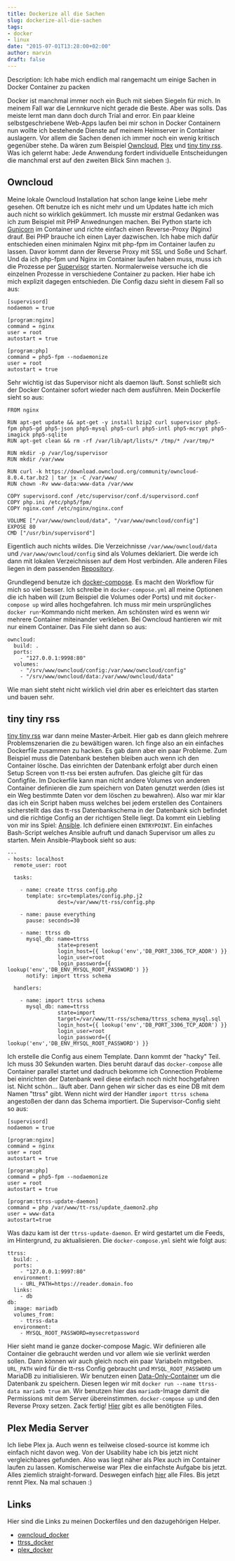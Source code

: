 ```yaml
---
title: Dockerize all die Sachen
slug: dockerize-all-die-sachen
tags:
- docker
- linux
date: "2015-07-01T13:28:00+02:00"
author: marvin
draft: false
---
```

Description: Ich habe mich endlich mal rangemacht um einige Sachen in Docker Container zu packen


Docker ist manchmal immer noch ein Buch mit sieben Siegeln für mich. In meinem Fall war die Lernnkurve nicht gerade die Beste. Aber was solls. Das meiste lernt man dann doch durch Trial and error. Ein paar kleine selbstgeschriebene Web-Apps laufen bei mir schon in Docker Containern nun wollte ich bestehende Dienste auf meinem Heimserver in Container auslagern. Vor allem die Sachen denen ich immer noch ein wenig kritisch gegenüber stehe. Da wären zum Beispiel [Owncloud](https://owncloud.org/), [Plex](http://plex.tv) und [tiny tiny rss](https://tt-rss.org). Was ich gelernt habe: Jede Anwendung fordert individuelle Entscheidungen die manchmal erst auf den zweiten Blick Sinn machen :).

## Owncloud

Meine lokale Owncloud Installation hat schon lange keine Liebe mehr gesehen. Oft benutze ich es nicht mehr und um Updates hatte ich mich auch nicht so wirklich gekümmert. Ich musste mir erstmal Gedanken was ich zum Beispiel mit PHP Anwednungen machen. Bei Python starte ich [Gunicorn](http://gunicorn.org/) im Container und richte einfach einen Reverse-Proxy (Nginx) drauf. Bei PHP brauche ich einen Layer dazwischen. Ich habe mich dafür entschieden einen minimalen Nginx mit php-fpm im Container laufen zu lassen. Davor kommt dann der Reverse Proxy mit SSL und Soße und Scharf. Und da ich php-fpm und Nginx im Container laufen haben muss, muss ich die Prozesse per [Supervisor](http://supervisord.org/) starten. Normalerweise versuche ich die einzelnen Prozesse in verschiedene Container zu packen. Hier habe ich mich explizit dagegen entschieden. Die Config dazu sieht in diesem Fall so aus:

```
[supervisord]
nodaemon = true

[program:nginx]
command = nginx
user = root
autostart = true

[program:php]
command = php5-fpm --nodaemonize
user = root
autostart = true
```

Sehr wichtig ist das Supervisor nicht als daemon läuft. Sonst schließt sich der Docker Container sofort wieder nach dem ausführen. Mein Dockerfile sieht so aus:

```
FROM nginx

RUN apt-get update && apt-get -y install bzip2 curl supervisor php5-fpm php5-gd php5-json php5-mysql php5-curl php5-intl php5-mcrypt php5-imagick php5-sqlite
RUN apt-get clean && rm -rf /var/lib/apt/lists/* /tmp/* /var/tmp/*

RUN mkdir -p /var/log/supervisor
RUN mkdir /var/www

RUN curl -k https://download.owncloud.org/community/owncloud-8.0.4.tar.bz2 | tar jx -C /var/www/
RUN chown -Rv www-data:www-data /var/www

COPY supervisord.conf /etc/supervisor/conf.d/supervisord.conf
COPY php.ini /etc/php5/fpm/
COPY nginx.conf /etc/nginx/nginx.conf

VOLUME ["/var/www/owncloud/data", "/var/www/owncloud/config"]
EXPOSE 80
CMD ["/usr/bin/supervisord"]
```

Eigentlich auch nichts wildes. Die Verzeichnisse `/var/www/owncloud/data` und `/var/www/owncloud/config` sind als Volumes deklariert. Die werde ich dann mit lokalen Verzeichnissen auf dem Host verbinden. Alle anderen Files liegen in dem passenden [Repository](https://github.com/xsteadfastx/owncloud_docker).

Grundlegend benutze ich [docker-compose](https://docs.docker.com/compose/). Es macht den Workflow für mich so viel besser. Ich schreibe in `docker-compose.yml` all meine Optionen die ich haben will (zum Beispiel die Volumes oder Ports) und mit `docker-compose up` wird alles hochgefahren. Ich muss mir mein ursprüngliches `docker run`-Kommando nicht merken. Am schönsten wird es wenn wir mehrere Container miteinander verkleben. Bei Owncloud hantieren wir mit nur einem Container. Das File sieht dann so aus:

```
owncloud:
  build: .
  ports:
    - "127.0.0.1:9998:80"
  volumes:
    - "/srv/www/owncloud/config:/var/www/owncloud/config"
    - "/srv/www/owncloud/data:/var/www/owncloud/data"
```

Wie man sieht steht nicht wirklich viel drin aber es erleichtert das starten und bauen sehr.

## tiny tiny rss

[tiny tiny rss](https://tt-rss.org) war dann meine Master-Arbeit. Hier gab es dann gleich mehrere Problemszenarien die zu bewältigen waren. Ich finge also an ein einfaches Dockerfile zusammen zu hacken. Es gab dann aber ein paar Probleme. Zum Beispiel muss die Datenbank bestehen bleiben auch wenn ich den Container lösche. Das einrichten der Datenbank erfolgt aber durch einen Setup Screen von tt-rss bei ersten aufrufen. Das gleiche gilt für das Configfile. Im Dockerfile kann man nicht andere Volumes von anderen Container definieren die zum speichern von Daten genutzt werden (dies ist ein Weg bestimmte Daten vor dem löschen zu bewahren). Also war mir klar das ich ein Script haben muss welches bei jedem erstellen des Containers sicherstellt das das tt-rss Datenbankschema in der Datenbank sich befindet und die richtige Config an der richtigen Stelle liegt. Da kommt ein Liebling von mir ins Spiel: [Ansible](http://ansible.com/). Ich definiere einen `ENTRYPOINT`. Ein einfaches Bash-Script welches Ansible aufruft und danach Supervisor um alles zu starten. Mein Ansible-Playbook sieht so aus:

```
---
- hosts: localhost
  remote_user: root

  tasks:

    - name: create ttrss config.php
      template: src=templates/config.php.j2
                dest=/var/www/tt-rss/config.php

    - name: pause everything
      pause: seconds=30

    - name: ttrss db
      mysql_db: name=ttrss
                state=present
                login_host={{ lookup('env','DB_PORT_3306_TCP_ADDR') }}
                login_user=root
                login_password={{ lookup('env','DB_ENV_MYSQL_ROOT_PASSWORD') }}
      notify: import ttrss schema

  handlers:

    - name: import ttrss schema
      mysql_db: name=ttrss
                state=import
                target=/var/www/tt-rss/schema/ttrss_schema_mysql.sql
                login_host={{ lookup('env','DB_PORT_3306_TCP_ADDR') }}
                login_user=root
                login_password={{ lookup('env','DB_ENV_MYSQL_ROOT_PASSWORD') }}
```

Ich erstelle die Config aus einem Template. Dann kommt der "hacky" Teil. Ich muss 30 Sekunden warten. Dies beruht darauf das `docker-compose` alle Container parallel startet und dadruch bekomme ich Connection Probleme bei einrichten der Datenbank weil diese einfach noch nicht hochgefahren ist. Nicht schön... läuft aber. Dann gehen wir sicher das es eine DB mit dem Namen "ttrss" gibt. Wenn nicht wird der Handler `import ttrss schema` angestoßen der dann das Schema importiert. Die Supervisor-Config sieht so aus:

```
[supervisord]
nodaemon = true

[program:nginx]
command = nginx
user = root
autostart = true

[program:php]
command = php5-fpm --nodaemonize
user = root
autostart = true

[program:ttrss-update-daemon]
command = php /var/www/tt-rss/update_daemon2.php
user = www-data
autostart=true
```

Was dazu kam ist der `ttrss-update-daemon`. Er wird gestartet um die Feeds, im Hintergrund, zu aktualisieren. Die `docker-compose.yml` sieht wie folgt aus:

```
ttrss:
  build: .
  ports:
    - "127.0.0.1:9997:80"
  environment:
    - URL_PATH=https://reader.domain.foo
  links:
    - db
db:
  image: mariadb
  volumes_from:
    - ttrss-data
  environment:
    - MYSQL_ROOT_PASSWORD=mysecretpassword

```

Hier sieht mand ie ganze docker-compose Magic. Wir definieren alle Container die gebraucht werden und vor allem wie sie verlinkt werden sollen. Dann können wir auch gleich noch ein paar Variabeln mitgeben. `URL_PATH` wird für die tt-rss Config gebraucht und `MYSQL_ROOT_PASSWORD` um MariaDB zu initialisieren. Wir benutzen einen [Data-Only-Container](https://docs.docker.com/userguide/dockervolumes/) um die Datenbank zu speichern. Diesen legen wir mit `docker run --name ttrss-data mariadb true` an. Wir benutzen hier das `mariadb`-Image damit die Permissions mit dem Server übereinstimmen. `docker-compose up` und den Reverse Proxy setzen. Zack fertig! [Hier](https://github.com/xsteadfastx/ttrss_docker) gibt es alle benötigten Files.

## Plex Media Server

Ich liebe Plex ja. Auch wenn es teilweise closed-source ist komme ich einfach nicht davon weg. Von der Usability habe ich bis jetzt nicht vergleichbares gefunden. Also was liegt näher als Plex auch im Container laufen zu lassen. Komischerweise war Plex die einfachste Aufgabe bis jetzt. Alles ziemlich straight-forward. Deswegen einfach [hier](https://github.com/xsteadfastx/plex_docker) alle Files. Bis jetzt rennt Plex. Na mal schauen :)

## Links

Hier sind die Links zu meinen Dockerfiles und den dazugehörigen Helper.

* [owncloud_docker](https://github.com/xsteadfastx/owncloud_docker)
* [ttrss_docker](https://github.com/xsteadfastx/ttrss_docker)
* [plex_docker](https://github.com/xsteadfastx/plex_docker)